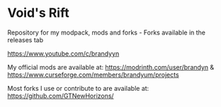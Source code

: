# Void's Rift
Repository for my modpack, mods and forks - Forks available in the releases tab

https://www.youtube.com/c/brandyyn




My official mods are available at: https://modrinth.com/user/brandyn & https://www.curseforge.com/members/brandyum/projects 


Most forks I use or contribute to are available at: https://github.com/GTNewHorizons/
